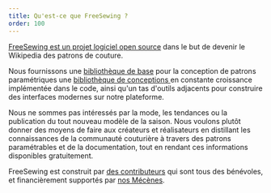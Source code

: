 ```yaml
---
title: Qu'est-ce que FreeSewing ?
order: 100
---
```


[FreeSewing est un projet logiciel open source](https://github.com/freesewing/) dans le but de devenir le Wikipedia des patrons de couture.

Nous fournissons une [bibliothèque de base](https://www.npmjs.com/package/@freesewing/core) pour la conception de patrons paramétriques une [bibliothèque de conceptions ](/designs/) en constante croissance implémentée dans le code, ainsi qu'un tas d'outils adjacents pour construire des interfaces modernes sur notre plateforme.

Nous ne sommes pas intéressés par la mode, les tendances ou la publication du tout nouveau modèle de la saison. Nous voulons plutôt donner des moyens de faire aux créateurs et réalisateurs en distillant les connaissances de la communauté couturière à travers des patrons paramétrables et de la documentation, tout en rendant ces informations disponibles gratuitement.

FreeSewing est construit par [des contributeurs](/community/who/contributors/) qui sont tous des bénévoles, et financièrement supportés par [nos Mécènes](/community/who/patrons/).
